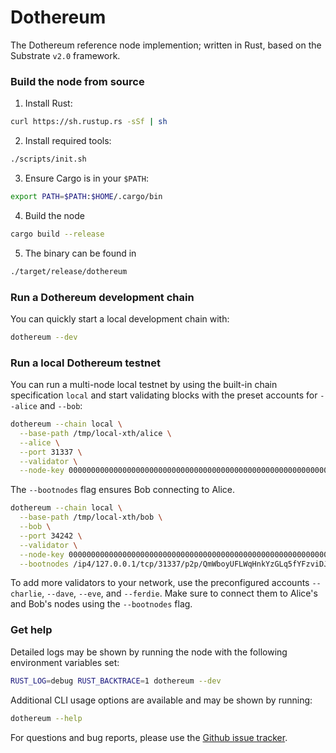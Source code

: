 # Dothereum

The Dothereum reference node implemention; written in Rust, based on the Substrate `v2.0` framework.

### Build the node from source

1. Install Rust:
  ```bash
  curl https://sh.rustup.rs -sSf | sh
  ```
2. Install required tools:
  ```bash
  ./scripts/init.sh
  ```
3. Ensure Cargo is in your `$PATH`:
  ```bash
  export PATH=$PATH:$HOME/.cargo/bin
  ```
4. Build the node
  ```bash
  cargo build --release
  ```
5. The binary can be found in
  ```bash
  ./target/release/dothereum
  ```

### Run a Dothereum development chain

You can quickly start a local development chain with:

```bash
dothereum --dev
```

### Run a local Dothereum testnet

You can run a multi-node local testnet by using the built-in chain specification `local` and start validating blocks with the preset accounts for `--alice` and `--bob`:

```bash
dothereum --chain local \
  --base-path /tmp/local-xth/alice \
  --alice \
  --port 31337 \
  --validator \
  --node-key 00000000000000000000000000000000000000000000000000000000000a11c3
```

The `--bootnodes` flag ensures Bob connecting to Alice.

```bash
dothereum --chain local \
  --base-path /tmp/local-xth/bob \
  --bob \
  --port 34242 \
  --validator \
  --node-key 0000000000000000000000000000000000000000000000000000000000000b0b \
  --bootnodes /ip4/127.0.0.1/tcp/31337/p2p/QmWboyUFLWqHnkYzGLq5fYFzviDJbvuYG3RNNK5r8xZkYG
```

To add more validators to your network, use the preconfigured accounts `--charlie`, `--dave`, `--eve`, and `--ferdie`. Make sure to connect them to Alice's and Bob's nodes using the `--bootnodes` flag.

### Get help

Detailed logs may be shown by running the node with the following environment variables set:

```bash
RUST_LOG=debug RUST_BACKTRACE=1 dothereum --dev
```

Additional CLI usage options are available and may be shown by running:

```bash
dothereum --help
```

For questions and bug reports, please use the [Github issue tracker](https://github.com/dothereum/dothereum/issues).